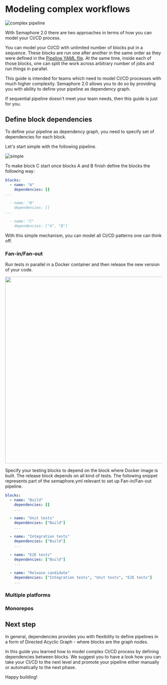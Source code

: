 # Modeling complex workflows

![complex pipeline](https://raw.githubusercontent.com/semaphoreci/docs/next-gen-pipeline-guide/public/complex-pipeline.png)

With Semaphore 2.0 there are two approaches in terms of how you can model your CI/CD
process.

You can model your CI/CD with unlimited number of blocks put in a
sequence. These blocks are run one after another in the same order as they were
defined in the [Pipeline YAML file](https://docs.semaphoreci.com/article/50-pipeline-yaml).
At the same time, inside each of those blocks, one can split the work across arbitrary number of jobs
and run things in parallel.

This guide is intended for teams which need to model CI/CD processes with much higher
complexity. Semaphore 2.0 allows you to do so by providing you with ability
to define your pipeline as dependency graph.

If sequential pipeline doesn't meet your team needs, then this guide is just for
you.

## Define block dependencies

To define your pipeline as dependency graph, you need to specify set of
dependencies for each block.

Let's start simple with the following pipeline.

![simple](https://github.com/semaphoreci/docs/raw/next-gen-pipeline-guide/public/simple.png)

To make block C start once blocks A and B finish define the blocks the following way:

``` yaml
blocks:
  - name: "A"
    dependencies: []
...

  - name: "B"
    dependencies: []
...

  - name: "C"
    dependencies: ["A", "B"]
```

With this simple mechanism, you can model all CI/CD patterns one can think off.

### Fan-in/Fan-out

Run tests in parallel in a Docker container and then release the new version of your code.

<img src="https://github.com/semaphoreci/docs/raw/next-gen-pipeline-guide/public/fan-in-fan-out.png" width="600"></img>

Specify your testing blocks to depend on the block where Docker image is built. The release block depends on all kind of tests. The following snippet represents part of the semaphore.yml relevant to set up Fan-in/Fan-out pipeline.

``` yaml
blocks:
  - name: "Build"
    dependencies: []
    ...

  - name: "Unit tests"
    dependencies: ["Build"]
    ...

  - name: "Integration tests"
    dependencies: ["Build"]
    ...

  - name: "E2E tests"
    dependencies: ["Build"]
    ...

  - name: "Release candidate"
    dependencies: ["Integration tests", "Unit tests", "E2E tests"]
    ...
```

### Multiple platforms

### Monorepos

## Next step

In general, dependencies provides you with flexibility to define pipelines in a form
of Directed Acyclic Graph - where blocks are the graph nodes.

In this guide you learned how to model complex CI/CD process by defining
dependencies between blocks. We suggest you to have a look how you can take your CI/CD
to the next level and promote your pipeline either manually or automatically to the next phase.


Happy building!
